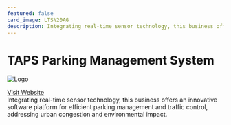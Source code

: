 ```yaml
---
featured: false
card_image: LTS%20AG
description: Integrating real-time sensor technology, this business offers an innovative software platform for efficient parking management and traffic control, addressing urban congestion and environmental impact.
---
```


# TAPS Parking Management System
<img src="LTS%20AG" alt="Logo" style="max-width: 200px; height: auto;">

<a href="https://lts-ag.ch/en_GB/blog/post/54/what-is-a-parking-management">Visit Website</a>  
Integrating real-time sensor technology, this business offers an innovative software platform for efficient parking management and traffic control, addressing urban congestion and environmental impact.
